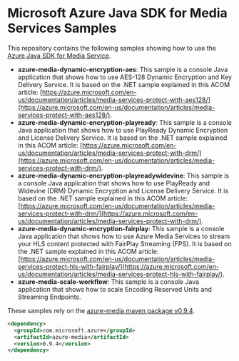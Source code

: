 # Microsoft Azure Java SDK for Media Services Samples
This repository contains the following samples showing how to use the [Azure Java SDK for Media Service](https://github.com/Azure/azure-sdk-for-java/tree/master/services/azure-media).

* **azure-media-dynamic-encryption-aes**: This sample is a console Java application that shows how to use AES-128 Dynamic Encryption and Key Delivery Service. It is based on the .NET sample explained in this ACOM article: [https://azure.microsoft.com/en-us/documentation/articles/media-services-protect-with-aes128/](https://azure.microsoft.com/en-us/documentation/articles/media-services-protect-with-aes128/).
* **azure-media-dynamic-encryption-playready**: This sample is a console Java application that shows how to use PlayReady Dynamic Encryption and License Delivery Service. It is based on the .NET sample explained in this ACOM article: [https://azure.microsoft.com/en-us/documentation/articles/media-services-protect-with-drm/](https://azure.microsoft.com/en-us/documentation/articles/media-services-protect-with-drm/).
* **azure-media-dynamic-encryption-playreadywidevine**: This sample is a console Java application that shows how to use PlayReady and Widevine (DRM) Dynamic Encryption and License Delivery Service. It is based on the .NET sample explained in this ACOM article: [https://azure.microsoft.com/en-us/documentation/articles/media-services-protect-with-drm/](https://azure.microsoft.com/en-us/documentation/articles/media-services-protect-with-drm/).
* **azure-media-dynamic-encryption-fairplay**: This sample is a console Java application that shows how to use Azure Media Services to stream your HLS content protected with FairPlay Streaming (FPS). It is based on the .NET sample explained in this ACOM article: [https://azure.microsoft.com/en-us/documentation/articles/media-services-protect-hls-with-fairplay/](https://azure.microsoft.com/en-us/documentation/articles/media-services-protect-hls-with-fairplay/).
* **azure-media-scale-workflow**: This sample is a console Java application that shows how to scale Encoding Reserved Units and Streaming Endpoints.

These samples rely on the [azure-media maven package v0.9.4](http://mvnrepository.com/artifact/com.microsoft.azure/azure-media/0.9.4).

```xml
<dependency>
  <groupId>com.microsoft.azure</groupId>
  <artifactId>azure-media</artifactId>
  <version>0.9.4</version>
</dependency>
```
